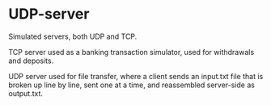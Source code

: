 # UDP-server
Simulated servers, both UDP and TCP.

TCP server used as a banking transaction simulator, used for withdrawals and deposits.

UDP server used for file transfer, where a client sends an input.txt file that is broken up line by line, sent one at a time, and reassembled server-side as output.txt.

